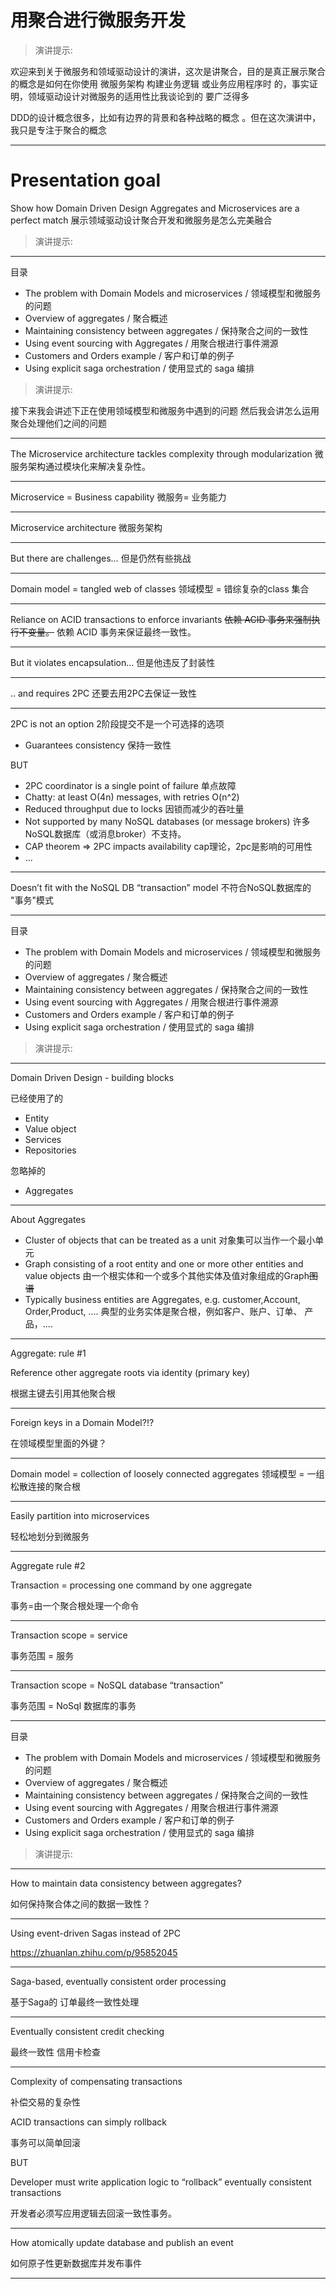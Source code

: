 # 用聚合进行微服务开发


> 演讲提示:

欢迎来到关于微服务和领域驱动设计的演讲，这次是讲聚合，目的是真正展示聚合的概念是如何在你使用 微服务架构 构建业务逻辑 或业务应用程序时 的，事实证明，领域驱动设计对微服务的适用性比我谈论到的  要广泛得多

DDD的设计概念很多，比如有边界的背景和各种战略的概念 。但在这次演讲中，我只是专注于聚合的概念

---

# Presentation goal 

Show how Domain Driven Design Aggregates and Microservices are a perfect match
展示领域驱动设计聚合开发和微服务是怎么完美融合

> 演讲提示:



---
目录

- The problem with Domain Models and microservices / 领域模型和微服务的问题
- Overview of aggregates / 聚合概述
- Maintaining consistency between aggregates / 保持聚合之间的一致性
- Using event sourcing with Aggregates / 用聚合根进行事件溯源
- Customers and Orders example / 客户和订单的例子
- Using explicit saga orchestration / 使用显式的 saga 编排

> 演讲提示:

接下来我会讲述下正在使用领域模型和微服务中遇到的问题
然后我会讲怎么运用聚合处理他们之间的问题


---

The Microservice architecture tackles complexity through modularization
微服务架构通过模块化来解决复杂性。



---
Microservice = Business capability
微服务= 业务能力

---

Microservice architecture
微服务架构


---

But there are challenges…
但是仍然有些挑战

---

Domain model = tangled web of classes
领域模型 = 错综复杂的class 集合

---
Reliance on ACID transactions to enforce invariants
~~依赖 ACID 事务来强制执行不变量。~~
依赖 ACID 事务来保证最终一致性。

---
But it violates encapsulation…
但是他违反了封装性

---
.. and requires 2PC
还要去用2PC去保证一致性

---
2PC is not an option
2阶段提交不是一个可选择的选项

- Guarantees consistency 保持一致性

BUT

- 2PC coordinator is a single point of failure  单点故障
- Chatty: at least O(4n) messages, with retries O(n^2) 
- Reduced throughput due to locks  因锁而减少的吞吐量 
- Not supported by many NoSQL databases (or message brokers) 许多NoSQL数据库（或消息broker）不支持。
-  CAP theorem => 2PC impacts availability cap理论，2pc是影响的可用性
- ...

---
Doesn’t fit with the NoSQL DB “transaction” model
不符合NoSQL数据库的 "事务"模式

---
目录

- The problem with Domain Models and microservices / 领域模型和微服务的问题
- Overview of aggregates / 聚合概述
- Maintaining consistency between aggregates / 保持聚合之间的一致性
- Using event sourcing with Aggregates / 用聚合根进行事件溯源
- Customers and Orders example / 客户和订单的例子
- Using explicit saga orchestration / 使用显式的 saga 编排

> 演讲提示:


---

Domain Driven Design - building blocks

已经使用了的
- Entity 
- Value object 
- Services 
- Repositories 

忽略掉的
- Aggregates
---
About Aggregates

- Cluster of objects that can be treated as a unit
	对象集可以当作一个最小单元
- Graph consisting of a root entity and one or more other entities and value objects
	由一个根实体和一个或多个其他实体及值对象组成的Graph~~图谱~~
- Typically business entities are Aggregates, e.g. customer,Account, Order,Product, ….
典型的业务实体是聚合根，例如客户、账户、订单、 产品，....

---
Aggregate: rule #1

Reference other aggregate roots via identity (primary key) 

根据主键去引用其他聚合根

---
Foreign keys in a Domain Model?!?

在领域模型里面的外键？

---

Domain model = collection of loosely connected aggregates
领域模型 = 一组松散连接的聚合根

---
Easily partition into microservices

轻松地划分到微服务


---
Aggregate rule #2

Transaction = processing one command by one aggregate

事务=由一个聚合根处理一个命令

---
Transaction scope = service

事务范围 =  服务

---

Transaction scope = NoSQL database “transaction”

事务范围 =  NoSql 数据库的事务

---

目录

- The problem with Domain Models and microservices / 领域模型和微服务的问题
- Overview of aggregates / 聚合概述
- Maintaining consistency between aggregates / 保持聚合之间的一致性
- Using event sourcing with Aggregates / 用聚合根进行事件溯源
- Customers and Orders example / 客户和订单的例子
- Using explicit saga orchestration / 使用显式的 saga 编排

> 演讲提示:

---

How to maintain data consistency between aggregates?

如何保持聚合体之间的数据一致性？

---
Using event-driven Sagas instead of 2PC


https://zhuanlan.zhihu.com/p/95852045

---
Saga-based, eventually consistent order processing

基于Saga的 订单最终一致性处理

---
Eventually consistent credit checking

最终一致性 信用卡检查

---
Complexity of compensating transactions

补偿交易的复杂性

ACID transactions can simply rollback

事务可以简单回滚

BUT

Developer must write application logic to “rollback” eventually consistent transactions

开发者必须写应用逻辑去回滚一致性事务。


---

How atomically update database and publish an event

如何原子性更新数据库并发布事件

---

